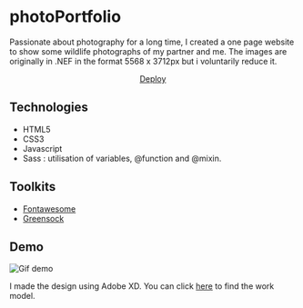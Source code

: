 # photoPortfolio

Passionate about photography for a long time, I created a one page website to show some wildlife photographs of my partner and me. The images are originally in .NEF in the format 5568 x 3712px but i voluntarily reduce it.

<div align="center"><a href="">Deploy</a></div> 

## Technologies

- HTML5
- CSS3
- Javascript
- Sass : utilisation of variables, @function and @mixin.

## Toolkits
- [Fontawesome](https://fontawesome.com)
- [Greensock](https://greensock.com)

## Demo  
![Gif demo](/images/portfolioGif.gif "Demo")

I made the design using Adobe XD. You can click [here](https://xd.adobe.com/view/eb9fb77e-1992-4e37-82db-bb5abf513611-becc/?fullscreen) to find the work model.
